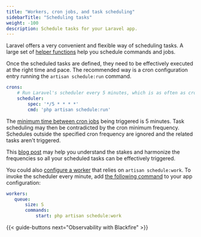 ```yaml
---
title: "Workers, cron jobs, and task scheduling"
sidebarTitle: "Scheduling tasks"
weight: -100
description: Schedule tasks for your Laravel app.
---
```


Laravel offers a very convenient and flexible way of scheduling tasks. A large set
of [helper functions](https://laravel.com/docs/scheduling#schedule-frequency-options)
help you schedule commands and jobs.

Once the scheduled tasks are defined, they need to be effectively executed at the
right time and pace. The recommended way is a cron configuration entry running
the `artisan schedule:run` command.

```yaml {configFile="app"}
crons:
    # Run Laravel's scheduler every 5 minutes, which is as often as crons can run on Upsun
    scheduler:
        spec: '*/5 * * * *'
        cmd: 'php artisan schedule:run'
```

The [minimum time between cron jobs](../../../create-apps/app-reference.md#cron-job-timing)
being triggered is 5 minutes. Task scheduling may then be contradicted
by the cron minimum frequency. Schedules outside the specified cron frequency are
ignored and the related tasks aren't triggered.

This [blog post](https://platform.sh/blog/of-cicadas-and-cron-jobs/) may help you
understand the stakes and harmonize the frequencies so all your scheduled tasks
can be effectively triggered.

You could also [configure a worker](../../../create-apps/workers.md) that relies
on `artisan schedule:work`. To invoke the scheduler every minute, add
[the following command](https://laravel.com/docs/scheduling#running-the-scheduler-locally) to your app configuration:

```yaml {configFile="app"}
workers:
   queue:
       size: S
       commands:
           start: php artisan schedule:work
```

{{< guide-buttons next="Observability with Blackfire" >}}
